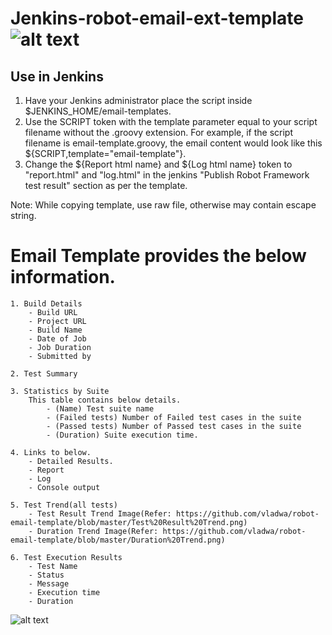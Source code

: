 # Jenkins-robot-email-ext-template ![alt text](https://github.com/vladwa/robot-email-template/blob/master/Robot%20Framework%20icon.png)

## Use in Jenkins

1. Have your Jenkins administrator place the script inside $JENKINS_HOME/email-templates.
2. Use the SCRIPT token with the template parameter equal to your script filename without the .groovy extension. For example, if the script filename is email-template.groovy, the email content would look like this ${SCRIPT,template="email-template"}.
3. Change the ${Report html name} and ${Log html name} token to "report.html" and "log.html" in the jenkins "Publish Robot Framework test result" section as per the template. 

Note: While copying template, use raw file, otherwise may contain escape string.

# Email Template provides the below information.
	1. Build Details
		- Build URL
		- Project URL
		- Build Name
		- Date of Job
		- Job Duration
		- Submitted by 
		
	2. Test Summary
	
	3. Statistics by Suite
		This table contains below details.
			- (Name) Test suite name
			- (Failed tests) Number of Failed test cases in the suite
			- (Passed tests) Number of Passed test cases in the suite
			- (Duration) Suite execution time.
			
	4. Links to below.
		- Detailed Results.
		- Report
		- Log
		- Console output
		
	5. Test Trend(all tests)
		- Test Result Trend Image(Refer: https://github.com/vladwa/robot-email-template/blob/master/Test%20Result%20Trend.png)
		- Duration Trend Image(Refer: https://github.com/vladwa/robot-email-template/blob/master/Duration%20Trend.png)
	
	6. Test Execution Results
		- Test Name
		- Status
		- Message
		- Execution time
		- Duration

![alt text](https://img.shields.io/badge/Say%20Thanks-!-1EAEDB.svg)
